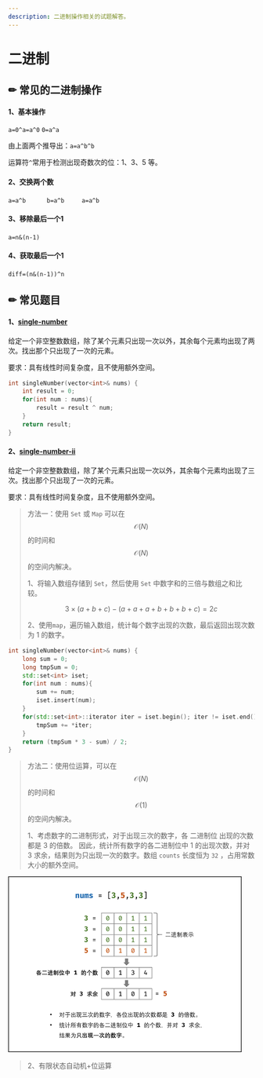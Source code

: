 ```yaml
---
description: 二进制操作相关的试题解答。
---
```


# 二进制

## ✏ 常见的二进制操作

#### 1、基本操作

`a=0^a=a^0`           `0=a^a`

由上面两个推导出：`a=a^b^b`

运算符`^`常用于检测出现奇数次的位：1、3、5 等。

#### 2、交换两个数

`a=a^b      b=a^b     a=a^b`

#### 3、移除最后一个1

`a=n&(n-1)`

#### 4、获取最后一个1

`diff=(n&(n-1))^n`

## ✏ 常见题目

#### 1、[single-number](https://leetcode-cn.com/problems/single-number/)

给定一个非空整数数组，除了某个元素只出现一次以外，其余每个元素均出现了两次。找出那个只出现了一次的元素。

要求：具有线性时间复杂度，且不使用额外空间。

```cpp
int singleNumber(vector<int>& nums) {
    int result = 0;
    for(int num : nums){
        result = result ^ num;
    }
    return result;
}
```

#### 2、[single-number-ii](https://leetcode-cn.com/problems/single-number-ii/)

给定一个非空整数数组，除了某个元素只出现一次以外，其余每个元素均出现了三次。找出那个只出现了一次的元素。

要求：具有线性时间复杂度，且不使用额外空间。

> 方法一：使用 `Set` 或 `Map` 可以在 $$\mathcal{O}(N)$$ 的时间和 $$\mathcal{O}(N)$$ 的空间内解决。
>
> 1、将输入数组存储到 `Set`，然后使用 `Set` 中数字和的三倍与数组之和比较。
>
> $$3 \times (a + b + c) - (a + a + a + b + b + b + c) = 2 c$$ 
>
> 2、使用`map`，遍历输入数组，统计每个数字出现的次数，最后返回出现次数为 1 的数字。

```cpp
int singleNumber(vector<int>& nums) {
    long sum = 0;
    long tmpSum = 0;
    std::set<int> iset;
    for(int num : nums){
        sum += num;
        iset.insert(num);
    }
    for(std::set<int>::iterator iter = iset.begin(); iter != iset.end();iter++){
        tmpSum += *iter;
    }
    return (tmpSum * 3 - sum) / 2;
}


```

> 方法二：使用位运算，可以在$$\mathcal{O}(N)$$ 的时间和 $$\mathcal{O}(1)$$ 的空间内解决。
>
> 1、考虑数字的二进制形式，对于出现三次的数字，各 二进制位 出现的次数都是 3 的倍数。 因此，统计所有数字的各二进制位中 1 的出现次数，并对 3 求余，结果则为只出现一次的数字。数组 `counts` 长度恒为 `32` ，占用常数大小的额外空间。

![](../.gitbook/assets/51%20%281%29.png)

> 2、有限状态自动机+位运算



